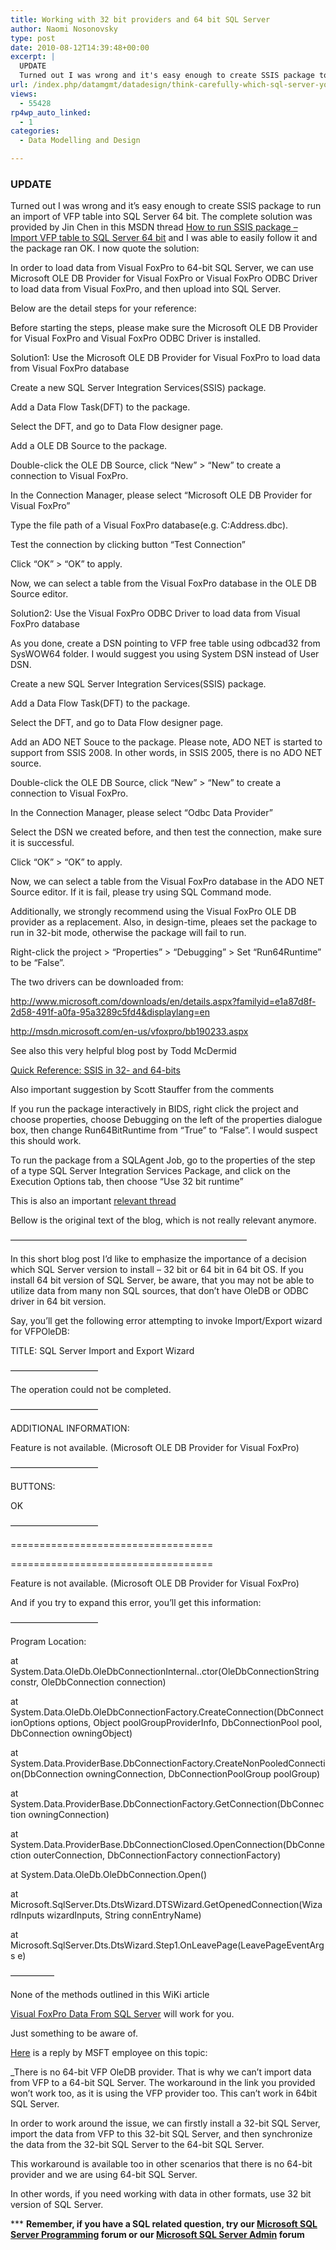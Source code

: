 ```yaml
---
title: Working with 32 bit providers and 64 bit SQL Server
author: Naomi Nosonovsky
type: post
date: 2010-08-12T14:39:48+00:00
excerpt: |
  UPDATE
  Turned out I was wrong and it's easy enough to create SSIS package to run an import of VFP table into SQL Server 64 bit. The complete solution was provided by Jin Chen in this MSDN thread How to run SSIS package - Import VFP table to SQL Server&hellip;
url: /index.php/datamgmt/datadesign/think-carefully-which-sql-server-you-wan/
views:
  - 55428
rp4wp_auto_linked:
  - 1
categories:
  - Data Modelling and Design

---
```

### <span class="MT_red">UPDATE</span>

Turned out I was wrong and it&#8217;s easy enough to create SSIS package to run an import of VFP table into SQL Server 64 bit. The complete solution was provided by Jin Chen in this MSDN thread [How to run SSIS package &#8211; Import VFP table to SQL Server 64 bit][1] and I was able to easily follow it and the package ran OK. I now quote the solution:

In order to load data from Visual FoxPro to 64-bit SQL Server, we can use Microsoft OLE DB Provider for Visual FoxPro or Visual FoxPro ODBC Driver to load data from Visual FoxPro, and then upload into SQL Server.

Below are the detail steps for your reference:
  
Before starting the steps, please make sure the Microsoft OLE DB Provider for Visual FoxPro and Visual FoxPro ODBC Driver is installed.
  
Solution1: Use the Microsoft OLE DB Provider for Visual FoxPro to load data from Visual FoxPro database

Create a new SQL Server Integration Services(SSIS) package.
  
Add a Data Flow Task(DFT) to the package.
  
Select the DFT, and go to Data Flow designer page.
  
Add a OLE DB Source to the package.
  
Double-click the OLE DB Source, click &#8220;New&#8221; > &#8220;New&#8221; to create a connection to Visual FoxPro.
  
In the Connection Manager, please select &#8220;Microsoft OLE DB Provider for Visual FoxPro&#8221;
  
Type the file path of a Visual FoxPro database(e.g. C:Address.dbc).
  
Test the connection by clicking button &#8220;Test Connection&#8221;
  
Click &#8220;OK&#8221; > &#8220;OK&#8221; to apply.
  
Now, we can select a table from the Visual FoxPro database in the OLE DB Source editor.
  
Solution2: Use the Visual FoxPro ODBC Driver to load data from Visual FoxPro database

As you done, create a DSN pointing to VFP free table using odbcad32 from SysWOW64 folder. I would suggest you using System DSN instead of User DSN.
  
Create a new SQL Server Integration Services(SSIS) package.
  
Add a Data Flow Task(DFT) to the package.
  
Select the DFT, and go to Data Flow designer page.
  
Add an ADO NET Souce to the package. Please note, ADO NET is started to support from SSIS 2008. In other words, in SSIS 2005, there is no ADO NET source.
  
Double-click the OLE DB Source, click &#8220;New&#8221; > &#8220;New&#8221; to create a connection to Visual FoxPro.
  
In the Connection Manager, please select &#8220;Odbc Data Provider&#8221;
  
Select the DSN we created before, and then test the connection, make sure it is successful.
  
Click &#8220;OK&#8221; > &#8220;OK&#8221; to apply.
  
Now, we can select a table from the Visual FoxPro database in the ADO NET Source editor. If it is fail, please try using SQL Command mode.
  
Additionally, we strongly recommend using the Visual FoxPro OLE DB provider as a replacement. Also, in design-time, pleaes set the package to run in 32-bit mode, otherwise the package will fail to run.
  
Right-click the project > &#8220;Properties&#8221; > &#8220;Debugging&#8221; > Set &#8220;Run64Runtime&#8221; to be &#8220;False&#8221;.

The two drivers can be downloaded from:
  
http://www.microsoft.com/downloads/en/details.aspx?familyid=e1a87d8f-2d58-491f-a0fa-95a3289c5fd4&displaylang=en
  
http://msdn.microsoft.com/en-us/vfoxpro/bb190233.aspx

See also this very helpful blog post by Todd McDermid
  
[Quick Reference: SSIS in 32- and 64-bits][2]

Also important suggestion by Scott Stauffer from the comments
  
If you run the package interactively in BIDS, right click the project and choose properties, choose Debugging on the left of the properties dialogue box, then change Run64BitRuntime from &#8220;True&#8221; to &#8220;False&#8221;. I would suspect this should work. 

To run the package from a SQLAgent Job, go to the properties of the step of a type SQL Server Integration Services Package, and click on the Execution Options tab, then choose &#8220;Use 32 bit runtime&#8221;

This is also an important [relevant thread][3] 

Bellow is the original text of the blog, which is not really relevant anymore.
  
&#8212;&#8212;&#8212;&#8212;&#8212;&#8212;&#8212;&#8212;&#8212;&#8212;&#8212;&#8212;&#8212;&#8212;&#8212;&#8212;&#8212;&#8212;&#8212;&#8212;&#8212;&#8212;&#8212;&#8212;&#8212;&#8212;&#8212;
  
In this short blog post I&#8217;d like to emphasize the importance of a decision which SQL Server version to install &#8211; 32 bit or 64 bit in 64 bit OS. If you install 64 bit version of SQL Server, be aware, that you may not be able to utilize data from many non SQL sources, that don&#8217;t have OleDB or ODBC driver in 64 bit version.

Say, you&#8217;ll get the following error attempting to invoke Import/Export wizard for VFPOleDB:

TITLE: SQL Server Import and Export Wizard
  
&#8212;&#8212;&#8212;&#8212;&#8212;&#8212;&#8212;&#8212;&#8212;&#8212;

The operation could not be completed.

&#8212;&#8212;&#8212;&#8212;&#8212;&#8212;&#8212;&#8212;&#8212;&#8212;
  
ADDITIONAL INFORMATION:

Feature is not available. (Microsoft OLE DB Provider for Visual FoxPro)

&#8212;&#8212;&#8212;&#8212;&#8212;&#8212;&#8212;&#8212;&#8212;&#8212;
  
BUTTONS:

OK
  
&#8212;&#8212;&#8212;&#8212;&#8212;&#8212;&#8212;&#8212;&#8212;&#8212;

===================================

===================================

Feature is not available. (Microsoft OLE DB Provider for Visual FoxPro)

And if you try to expand this error, you&#8217;ll get this information:
  
&#8212;&#8212;&#8212;&#8212;&#8212;&#8212;&#8212;&#8212;&#8212;&#8212;
  
Program Location:

at System.Data.OleDb.OleDbConnectionInternal..ctor(OleDbConnectionString constr, OleDbConnection connection)
  
at System.Data.OleDb.OleDbConnectionFactory.CreateConnection(DbConnectionOptions options, Object poolGroupProviderInfo, DbConnectionPool pool, DbConnection owningObject)
  
at System.Data.ProviderBase.DbConnectionFactory.CreateNonPooledConnection(DbConnection owningConnection, DbConnectionPoolGroup poolGroup)
  
at System.Data.ProviderBase.DbConnectionFactory.GetConnection(DbConnection owningConnection)
  
at System.Data.ProviderBase.DbConnectionClosed.OpenConnection(DbConnection outerConnection, DbConnectionFactory connectionFactory)
  
at System.Data.OleDb.OleDbConnection.Open()
  
at Microsoft.SqlServer.Dts.DtsWizard.DTSWizard.GetOpenedConnection(WizardInputs wizardInputs, String connEntryName)
  
at Microsoft.SqlServer.Dts.DtsWizard.Step1.OnLeavePage(LeavePageEventArgs e)

&#8212;&#8212;&#8212;&#8212;&#8212;
  
None of the methods outlined in this WiKi article
  
[Visual FoxPro Data From SQL Server][4] will work for you.

Just something to be aware of.

[Here][5] is a reply by MSFT employee on this topic:
  
_There is no 64-bit VFP OleDB provider. That is why we can&#8217;t import data from VFP to a 64-bit SQL Server. The workaround in the link you provided won&#8217;t work too, as it is using the VFP provider too. This can&#8217;t work in 64bit SQL Server.</p> 

In order to work around the issue, we can firstly install a 32-bit SQL Server, import the data from VFP to this 32-bit SQL Server, and then synchronize the data from the 32-bit SQL Server to the 64-bit SQL Server.
  
This workaround is available too in other scenarios that there is no 64-bit provider and we are using 64-bit SQL Server.</i>

In other words, if you need working with data in other formats, use 32 bit version of SQL Server.

\*** **Remember, if you have a SQL related question, try our [Microsoft SQL Server Programming][6] forum or our [Microsoft SQL Server Admin][7] forum**<ins></ins>

 [1]: http://social.msdn.microsoft.com/Forums/en-US/sqlintegrationservices/thread/c32c0820-0e2d-4461-820a-530541c769c6
 [2]: http://toddmcdermid.blogspot.com/2009/10/quick-reference-ssis-in-32-and-64-bits.html
 [3]: http://social.msdn.microsoft.com/Forums/en-US/transactsql/thread/d730190c-47e6-4c00-91c0-3e95af0fdc5e
 [4]: http://fox.wikis.com/wc.dll?Wiki~VisualFoxProDataFromSQLServer
 [5]: http://social.msdn.microsoft.com/Forums/en-US/sqltools/thread/ad87945a-b47f-4ec5-941a-d2ec7b02be59
 [6]: http://forum.ltd.local/viewforum.php?f=17
 [7]: http://forum.ltd.local/viewforum.php?f=22
